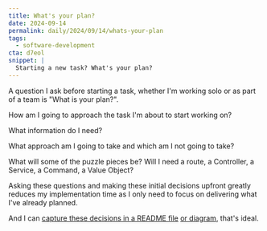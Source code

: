 ```yaml
---
title: What's your plan?
date: 2024-09-14
permalink: daily/2024/09/14/whats-your-plan
tags:
  - software-development
cta: d7eol
snippet: |
  Starting a new task? What's your plan?
---
```


A question I ask before starting a task, whether I'm working solo or as part of a team is "What is your plan?".

How am I going to approach the task I'm about to start working on?

What information do I need?

What approach am I going to take and which am I not going to take?

What will some of the puzzle pieces be? Will I need a route, a Controller, a Service, a Command, a Value Object?

Asking these questions and making these initial decisions upfront greatly reduces my implementation time as I only need to focus on delivering what I've already planned.

And I can [capture these decisions in a README file][0] [or diagram][1], that's ideal.

[0]: {{site.url}}/daily/2023/11/09/readme-driven-development
[1]: {{site.url}}/daily/2024/09/04/diagram-driven-development
